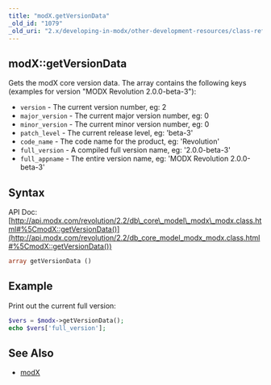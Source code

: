 ```yaml
---
title: "modX.getVersionData"
_old_id: "1079"
_old_uri: "2.x/developing-in-modx/other-development-resources/class-reference/modx/modx.getversiondata"
---
```


## modX::getVersionData

Gets the modX core version data. The array contains the following keys (examples for version "MODX Revolution 2.0.0-beta-3"):

- `version` - The current version number, eg: 2
- `major_version` - The current major version number, eg: 0
- `minor_version` - The current minor version number, eg: 0
- `patch_level` - The current release level, eg: 'beta-3'
- `code_name` - The code name for the product, eg: 'Revolution'
- `full_version` - A compiled full version name, eg: '2.0.0-beta-3'
- `full_appname` - The entire version name, eg: 'MODX Revolution 2.0.0-beta-3'

## Syntax

API Doc: [http://api.modx.com/revolution/2.2/db\_core\_model\_modx\_modx.class.html#%5CmodX::getVersionData()](http://api.modx.com/revolution/2.2/db_core_model_modx_modx.class.html#%5CmodX::getVersionData())

``` php
array getVersionData ()
```

## Example

Print out the current full version:

``` php
$vers = $modx->getVersionData();
echo $vers['full_version'];
```

## See Also

- [modX](extending-modx/core-model/modx "modX")
